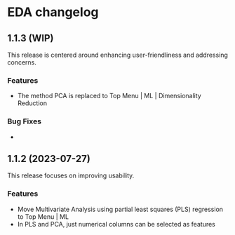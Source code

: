 # EDA changelog

## 1.1.3 (WIP)

This release is centered around enhancing user-friendliness and addressing concerns.

### Features

* The method PCA is replaced to Top Menu | ML | Dimensionality Reduction

### Bug Fixes

* 

## 1.1.2 (2023-07-27)

This release focuses on improving usability.

### Features

* Move Multivariate Analysis using partial least squares (PLS) regression to Top Menu | ML
* In PLS and PCA, just numerical columns can be selected as features
